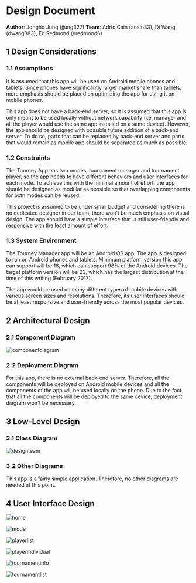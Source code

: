 # Design Document

**Author**: Jongho Jung (jjung327)
**Team**: Adric Cain (acain33), Di Wang (dwang383), Ed Redmond (eredmond6)

## 1 Design Considerations

### 1.1 Assumptions

It is assumed that this app will be used on Android mobile phones and tablets. Since phones have significantly larger market share than tablets, more emphasis should be placed on optimizing the app for using it on mobile phones.

This app does not have a back-end server, so it is assumed that this app is only meant to be used locally without network capability (i.e. manager and all the player would use the same app installed on a same device). However, the app should be designed with possible future addition of a back-end server. To do so, parts that can be replaced by back-end server and parts that would remain as mobile app should be separated as much as possible.

### 1.2 Constraints

The Tourney App has two modes, tournament manager and tournament player, so the app needs to have different behaviors and user interfaces for each mode. To achieve this with the minimal amount of effort, the app should be designed as modular as possible so that overlapping components for both modes can be reused.

This project is assumed to be under small budget and considering there is no dedicated designer in our team, there won't be much emphasis on visual design. The app should have a simple interface that is still user-friendly and responsive with the least amount of effort.

### 1.3 System Environment

The Tourney Manager app will be an Android OS app. The app is designed to run on Android phones and tablets. Minimum platform version this app can support will be 16, which can support 98% of the Android devices. The target platform version will be 23, which has the largest distribution at the time of this writing (February 2017).

The app would be used on many different types of mobile devices with various screen sizes and resolutions. Therefore, its user interfaces should be at least responsive and user-friendly across the most popular devices.

## 2 Architectural Design

### 2.1 Component Diagram

![componentdiagram](https://github.gatech.edu/gt-omscs-se-2017spring/6300Spring17Team75/blob/master/GroupProject/Docs/component-diagram.png)

### 2.2 Deployment Diagram

For this app, there is no external back-end server. Therefore, all the components will be deployed on Android mobile devices and all the components of the app will be used locally on the phone. Due to the fact that all the components will be deployed to the same device, deployment diagram won't be necessary.

## 3 Low-Level Design

### 3.1 Class Diagram

![designteam](https://github.gatech.edu/gt-omscs-se-2017spring/6300Spring17Team75/blob/master/GroupProject/Docs/design-team.png)

### 3.2 Other Diagrams

This app is a fairly simple application. Therefore, no other diagrams are needed at this point.

## 4 User Interface Design

![home](https://github.gatech.edu/gt-omscs-se-2017spring/6300Spring17Team75/blob/master/GroupProject/Docs/manager-home.png)

![mode](https://github.gatech.edu/gt-omscs-se-2017spring/6300Spring17Team75/blob/master/GroupProject/Docs/mode-selection.png)

![playerlist](https://github.gatech.edu/gt-omscs-se-2017spring/6300Spring17Team75/blob/master/GroupProject/Docs/manager-playerlist.png)

![playerindividual](https://github.gatech.edu/gt-omscs-se-2017spring/6300Spring17Team75/blob/master/GroupProject/Docs/manager-playerindividual.png)

![tournamentinfo](https://github.gatech.edu/gt-omscs-se-2017spring/6300Spring17Team75/blob/master/GroupProject/Docs/manager-tournamentinfo.png)

![tournamentlist](https://github.gatech.edu/gt-omscs-se-2017spring/6300Spring17Team75/blob/master/GroupProject/Docs/manager-tournamentlist.png)
